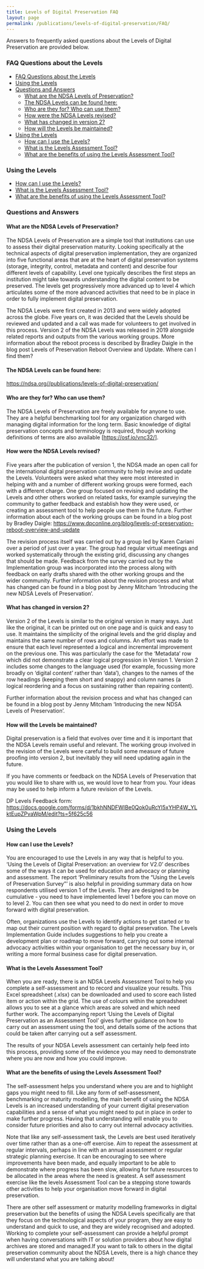 ```yaml
---
title: Levels of Digital Preservation FAQ
layout: page
permalink: /publications/levels-of-digital-preservation/FAQ/
---
```

Answers to frequently asked questions about the Levels of Digital Preservation are provided below. 
### FAQ Questions about the Levels
- [FAQ Questions about the Levels](#faq-questions-about-the-levels)
- [Using the Levels](#using-the-levels)
- [Questions and Answers](#questions-and-answers)
  - [What are the NDSA Levels of Preservation?](#what-are-the-ndsa-levels-of-preservation)
  - [The NDSA Levels can be found here:](#the-ndsa-levels-can-be-found-here)
  - [Who are they for? Who can use them?](#who-are-they-for-who-can-use-them)
  - [How were the NDSA Levels revised?](#how-were-the-ndsa-levels-revised)
  - [What has changed in version 2?](#what-has-changed-in-version-2)
  - [How will the Levels be maintained?](#how-will-the-levels-be-maintained)
- [Using the Levels](#using-the-levels-1)
  - [How can I use the Levels?](#how-can-i-use-the-levels)
  - [What is the Levels Assessment Tool?](#what-is-the-levels-assessment-tool)
  - [What are the benefits of using the Levels Assessment Tool?](#what-are-the-benefits-of-using-the-levels-assessment-tool)

### Using the Levels 
* [How can I use the Levels?](#how-can-i-use-the-levels)
* [What is the Levels Assessment Tool?](#what-is-the-levels-assessment-tool)
* [What are the benefits of using the Levels Assessment Tool?](#what-are-the-benefits-of-using-the-levels-assessment-tool)


### Questions and Answers

#### What are the NDSA Levels of Preservation?
The NDSA Levels of Preservation are a simple tool that institutions can use to assess their digital preservation maturity. Looking specifically at the technical aspects of digital preservation implementation, they are organized into five functional areas that are at the heart of digital preservation systems (storage, integrity, control, metadata and content) and describe four different levels of capability. Level one typically describes the first steps an institution might take towards understanding the digital content to be preserved. The levels get progressively more advanced up to level 4 which articulates some of the more advanced activities that need to be in place in order to fully implement digital preservation.

The NDSA Levels were first created in 2013 and were widely adopted across the globe. Five years on, it was decided that the Levels should be reviewed and updated and a call was made for volunteers to get involved in this process. Version 2 of the NDSA Levels was released in 2019 alongside related reports and outputs from the various working groups. More information about the reboot process is described by Bradley Daigle in the blog post Levels of Preservation Reboot Overview and Update.
Where can I find them?


#### The NDSA Levels can be found here:
https://ndsa.org//publications/levels-of-digital-preservation/

#### Who are they for? Who can use them?
The NDSA Levels of Preservation are freely available for anyone to use. They are a helpful benchmarking tool for any organization charged with managing digital information for the long term. Basic knowledge of digital preservation concepts and terminology is required, though working definitions of terms are also available [https://osf.io/vnc32/].

#### How were the NDSA Levels revised?
Five years after the publication of version 1, the NDSA made an open call for the international digital preservation community to help revise and update the Levels. Volunteers were asked what they were most interested in helping with and a number of different working groups were formed, each with a different charge. One group focused on revising and updating the Levels and other others worked on related tasks, for example surveying the community to gather feedback and establish how they were used, or creating an assessment tool to help people use them in the future. Further information about each of the working groups can be found in a blog post by Bradley Daigle: https://www.dpconline.org/blog/levels-of-preservation-reboot-overview-and-update

The revision process itself was carried out by a group led by Karen Cariani over a period of just over a year. The group had regular virtual meetings and worked systematically through the existing grid, discussing any changes that should be made. Feedback from the survey carried out by the Implementation group was incorporated into the process along with feedback on early drafts shared with the other working groups and the wider community. Further information about the revision process and what has changed can be found in a blog post by Jenny Mitcham ‘Introducing the new NDSA Levels of Preservation’. 

#### What has changed in version 2?
Version 2 of the Levels is similar to the original version in many ways. Just like the original, it can be printed out on one page and is quick and easy to use. It maintains the simplicity of the original levels and the grid display and maintains the same number of rows and columns. An effort was made to ensure that each level represented a logical and incremental improvement on the previous one. This was particularly the case for the ‘Metadata’ row which did not demonstrate a clear logical progression in Version 1. Version 2 includes some changes to the language used (for example, focussing more broadly on  ‘digital content’ rather than ‘data’), changes to the names of the row headings (keeping them short and snappy) and column names (a logical reordering and a focus on sustaining rather than repairing content).

Further information about the revision process and what has changed can be found in a blog post by Jenny Mitcham ‘Introducing the new NDSA Levels of Preservation’. 

#### How will the Levels be maintained?
Digital preservation is a field that evolves over time and it is important that the NDSA Levels remain useful and relevant. The working group involved in the revision of the Levels were careful to build some measure of future proofing into version 2, but inevitably they will need updating again in the future.

If you have comments or feedback on the NDSA Levels of Preservation that you would like to share with us, we would love to hear from you. Your ideas may be used to help inform a future revision of the Levels. 

DP Levels Feedback form: https://docs.google.com/forms/d/1bkhNNDFWIBe0Qok0uRcYl5xYHP4W_YLktEupZPvaWpM/edit?ts=5f625c56 

### Using the Levels 

#### How can I use the Levels?
You are encouraged to use the Levels in any way that is helpful to you. ‘Using the Levels of Digital Preservation: an overview for V2.0’ describes some of the ways it can be used for education and advocacy or planning and assessment. The report ‘Preliminary results from the “Using the Levels of Preservation Survey”’ is also helpful in providing summary data on how respondents utilised version 1 of the Levels. They are designed to be cumulative - you need to have implemented level 1 before you can move on to level 2. You can then see what you need to do next in order to move forward with digital preservation. 

Often, organizations use the Levels to identify actions to get started or to map out their current position with regard to digital preservation. The Levels Implementation Guide includes suggestions to help you create a development plan or roadmap to move forward, carrying out some internal advocacy activities within your organisation to get the necessary buy in, or writing a more formal business case for digital preservation. 

#### What is the Levels Assessment Tool?
When you are ready, there is an NDSA Levels  Assessment Tool to help you complete a self-assessment and to record and visualize your results. This Excel spreadsheet (.xlsx) can be downloaded and used to score each listed item or action within the grid. The use of colours within the spreadsheet allows you to see at a glance which areas are solved and which need further work. The accompanying report ‘Using the Levels of Digital Preservation as an Assessment Tool’ gives further guidance on how to carry out an assessment using the tool, and details some of the actions that could be taken after carrying out a self assessment.

The results of your NDSA Levels assessment can certainly help feed into this process, providing some of the evidence you may need to demonstrate where you are now and how you could improve.

#### What are the benefits of using the Levels Assessment Tool?
The self-assessment helps you understand where you are and to highlight gaps you might need to fill. Like any form of self-assessment, benchmarking or maturity modelling, the main benefit of using the NDSA Levels is an increased understanding of your current digital preservation capabilities and a sense of what you might need to put in place in order to make further progress. Having that understanding will enable you to consider future priorities and also to carry out internal advocacy activities. 

Note that like any self-assessment task, the Levels are best used iteratively over time rather than as a one-off exercise. Aim to repeat the assessment at regular intervals, perhaps in line with an annual assessment or regular strategic planning exercise. It can be encouraging to see where improvements have been made, and equally important to be able to demonstrate where progress has been slow, allowing for future resources to be allocated in the areas where the need is greatest. A self assessment exercise like the levels Assessment Tool can be a stepping stone towards other activities to help your organisation move forward in digital preservation. 

There are other self assessment or maturity modelling frameworks in digital preservation but the benefits of using the NDSA Levels specifically are that they focus on the technological aspects of your program, they are easy to understand and quick to use, and they are widely recognised and adopted. Working to complete your self-assessment can provide a helpful prompt when having conversations with IT or solution providers about how digital archives are stored and managed.If you want to talk to others in the digital preservation community about the NDSA Levels, there is a high chance they will understand what you are talking about!



